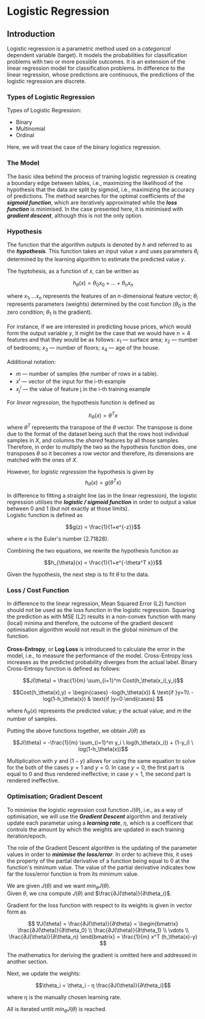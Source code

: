 # Logistic Regression

## Introduction

Logistic regression is a parametric method used on a *categorical* dependent variable (target). It models the probabilities for classification problems with two or more possible outcomes. It is an extension of the linear regression model for classification problems. In difference to the linear regression, whose predictions are continuous, the predictions of the logistic regression are discrete.

### Types of Logistic Regression

Types of Logistic Regression:
* Binary
* Multinomial
* Ordinal

Here, we will treat the case of the binary logistics regression.

### The Model

The basic idea behind the process of training logistic regression is creating a boundary edge between lables, i.e., maximizing the likelihood of the hypothesis that the data are split by sigmoid, i.e., maximizing the accuracy of predictions. The method searches for the optimal coefficients of the ***sigmoid function***, which are iteratively approximated while the ***loss function*** is minimised. In the case presented here, it is minimised with ***gradient descent***, although this is not the only option.

### Hypothesis

The function that the algorithm outputs is denoted by $h$ and referred to as the ***hypothesis***. This function takes an input value $x$ and uses parameters $\theta_i$ determined by the learning algorithm to estimate the predicted value $y$.

The hyptohesis, as a function of $x$, can be written as

$$h_{\theta}(x) = \theta_0 x_0 + \dots + \theta_n x_n$$

where $x_1,\dots x_n$ represents the features of an $n$-dimensional feature vector; $\theta_i$ represents parameters (weights) determined by the cost function ($\theta_0$ is the zero condition; $\theta_1$ is the gradient).
<br><br>
For instance, if we are interested in predicting house prices, which would form the output variable $y$, it might be the case that we would have $n=4$ features and that they would be as follows: $x_1$ — surface area; $x_2$ — number of bedrooms; $x_3$ — number of floors; $x_4$ — age of the house.
<br><br>
Additional notation:
* $m$ — number of samples (the number of rows in a table).
* $x^i$ — vector of the input for the i-th example
* $x_j^i$ — the value of feature j in the i-th training example

For *linear regression*, the hypothesis function is defined as

$$h_\theta(x) = \theta^T x$$
where $\theta^T$ represents the transpose of the $\theta$ vector. The transpose is done due to the format of the dataset being such that the rows host individual samples in $X$, and columns the *shared* features by all those samples. Therefore, in order to multiply the two as the hypothesis function does, one transposes $\theta$ so it becomes a row vector and therefore, its dimensions are matched with the ones of $X$.

However, for *logistic regression* the hypothesis is given by
$$h_{\theta}(x) = g(\theta^T x)$$

In difference to fitting a straight line (as in the linear regression), the logistic regression utilises the ***logistic / sigmoid function*** in order to output a value between 0 and 1 (but not exactly at those limits).
<br>
Logistic function is defined as

$$g(z) = \frac{1}{1+e^{-z}}$$

where $e$ is the Euler's number (2.71828).

Combining the two equations, we rewrite the hypothesis function as

$$h_{\theta}(x) = \frac{1}{1+e^{-\theta^T x}}$$

Given the hypothesis, the next step is to fit $\theta$ to the data.

### Loss / Cost Function

In difference to the linear regression, Mean Squared Error (L2) function  should not be used as the loss function in the logistic regression. Squaring the prediction as with MSE (L2) results in a non-convex function with many (local) minima and therefore, the outcome of the gradient descent optimisation algorithm would not result in the global minimum of the function.
<br><br>
**Cross-Entropy**, or **Log Loss** is introduceed to calculate the error in the model, i.e., to measure the performance of the model. Cross-Entropy loss increases as the predicted probability diverges from the actual label.
Binary Cross-Entropy function is defined as follows:

$$J(\theta) = \frac{1}{m} \sum_{i=1}^m Cost(h_\theta(x_i),y_i)$$

$$Cost(h_\theta(x),y) =
\begin{cases}
  -log(h_\theta(x)) & \text{if }y=1\\    
  -log(1-h_\theta(x)) & \text{if }y=0
\end{cases}
$$

where $h_\theta(x)$ represents the predicted value; $y$ the actual value; and $m$ the number of samples.

Putting the above functions together, we obtain $J(\theta)$ as

$$J(\theta) = -\frac{1}{m} \sum_{i=1}^m y_i \ log(h_\theta(x_i)) + (1-y_i) \ log(1-h_\theta(x))$$

Multiplication with $y$ and $(1-y)$ allows for using the same equation to solve for the both of the cases $y=1$ and $y=0$. In case $y=0$, the first part is equal to 0 and thus rendered ineffective; in case $y=1$, the second part is rendered ineffective.

### Optimisation; Gradient Descent

To minimise the logistic regression cost function $J(\theta)$, i.e., as a way of optimisation, we will use the ***Gradient Descent*** algorithm and iteratively update each parametar using a ***learning rate***, $η$, which is a coefficent that controls the amount by which the weights are updated in each training iteration/epoch.

The role of the Gradient Descent algorithm is the updating of the parameter values in order to ***minimise the loss/error***. In order to achieve this, it uses the property of the partial derivative of a function being equal to 0 at the function's minimum value. The value of the partial derivative indicates how far the loss/error function is from its minimum value.

We are given $J(\theta)$ and we want $min_\theta J(\theta)$.
<br>
Given $\theta$, we cna compute $J(\theta)$ and $\frac{∂J(\theta)}{∂\theta_i}$.

Gradient for the loss function with respect to its weights is given in vector form as

$$
   ∇J(\theta) = \frac{∂J(\theta)}{∂\theta} =
   \begin{bmatrix}
           \frac{∂J(\theta)}{∂\theta_0} \\
           \frac{∂J(\theta)}{∂\theta_1} \\
           \vdots \\
           \frac{∂J(\theta)}{∂\theta_n}
         \end{bmatrix} =
         \frac{1}{m} x^T (h_\theta(x)-y)
$$

The mathematics for deriving the gradient is omitted here and addressed in another section.

Next, we update the weights:

$$\theta_i = \theta_i - η \frac{∂J(\theta)}{∂\theta_i}$$

where η is the manually chosen learning rate.

All is iterated untilt $min_\theta J(\theta)$ is reached.





